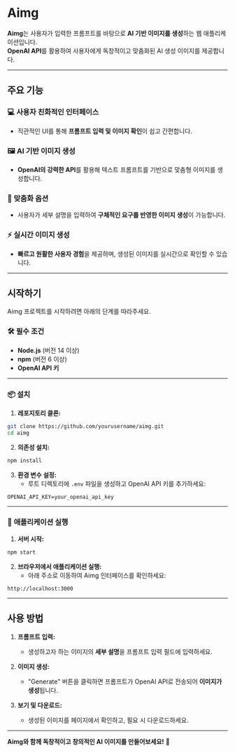 # Aimg

**Aimg**는 사용자가 입력한 프롬프트를 바탕으로 **AI 기반 이미지를 생성**하는 웹 애플리케이션입니다.  
**OpenAI API**를 활용하여 사용자에게 독창적이고 맞춤화된 AI 생성 이미지를 제공합니다.

---

## 주요 기능

### 💻 **사용자 친화적인 인터페이스**
- 직관적인 UI를 통해 **프롬프트 입력 및 이미지 확인**이 쉽고 간편합니다.

### 🖼️ **AI 기반 이미지 생성**
- **OpenAI의 강력한 API**를 활용해 텍스트 프롬프트를 기반으로 맞춤형 이미지를 생성합니다.

### 🎨 **맞춤화 옵션**
- 사용자가 세부 설명을 입력하여 **구체적인 요구를 반영한 이미지 생성**이 가능합니다.

### ⚡ **실시간 이미지 생성**
- **빠르고 원활한 사용자 경험**을 제공하며, 생성된 이미지를 실시간으로 확인할 수 있습니다.

---

## 시작하기

Aimg 프로젝트를 시작하려면 아래의 단계를 따라주세요.

### 🛠️ **필수 조건**
- **Node.js** (버전 14 이상)
- **npm** (버전 6 이상)
- **OpenAI API 키**

---

### 📦 **설치**

1. **레포지토리 클론:**

```bash
git clone https://github.com/yourusername/aimg.git
cd aimg
```

2. **의존성 설치:**

```bash
npm install
```

3. **환경 변수 설정:**
   - 루트 디렉토리에 `.env` 파일을 생성하고 OpenAI API 키를 추가하세요:

```
OPENAI_API_KEY=your_openai_api_key
```

---

### 🚀 **애플리케이션 실행**

1. **서버 시작:**

```bash
npm start
```

2. **브라우저에서 애플리케이션 실행:**
   - 아래 주소로 이동하여 Aimg 인터페이스를 확인하세요:

```
http://localhost:3000
```

---

## 사용 방법

1. **프롬프트 입력:**
   - 생성하고자 하는 이미지의 **세부 설명**을 프롬프트 입력 필드에 입력하세요.

2. **이미지 생성:**
   - "Generate" 버튼을 클릭하면 프롬프트가 OpenAI API로 전송되어 **이미지가 생성**됩니다.

3. **보기 및 다운로드:**
   - 생성된 이미지를 페이지에서 확인하고, 필요 시 다운로드하세요.

---

**Aimg와 함께 독창적이고 창의적인 AI 이미지를 만들어보세요!** 🚀
